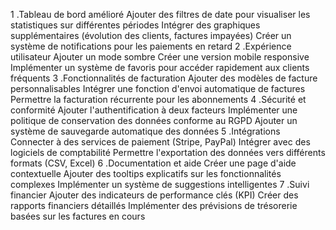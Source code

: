 1 .Tableau de bord amélioré
Ajouter des filtres de date pour visualiser les statistiques sur différentes périodes
Intégrer des graphiques supplémentaires (évolution des clients, factures impayées)
Créer un système de notifications pour les paiements en retard
2 .Expérience utilisateur
Ajouter un mode sombre
Créer une version mobile responsive
Implémenter un système de favoris pour accéder rapidement aux clients fréquents
3 .Fonctionnalités de facturation
Ajouter des modèles de facture personnalisables
Intégrer une fonction d'envoi automatique de factures
Permettre la facturation récurrente pour les abonnements
4 .Sécurité et conformité
Ajouter l'authentification à deux facteurs
Implémenter une politique de conservation des données conforme au RGPD
Ajouter un système de sauvegarde automatique des données
5 .Intégrations
Connecter à des services de paiement (Stripe, PayPal)
Intégrer avec des logiciels de comptabilité
Permettre l'exportation des données vers différents formats (CSV, Excel)
6 .Documentation et aide
Créer une page d'aide contextuelle
Ajouter des tooltips explicatifs sur les fonctionnalités complexes
Implémenter un système de suggestions intelligentes
7 .Suivi financier
Ajouter des indicateurs de performance clés (KPI)
Créer des rapports financiers détaillés
Implémenter des prévisions de trésorerie basées sur les factures en cours